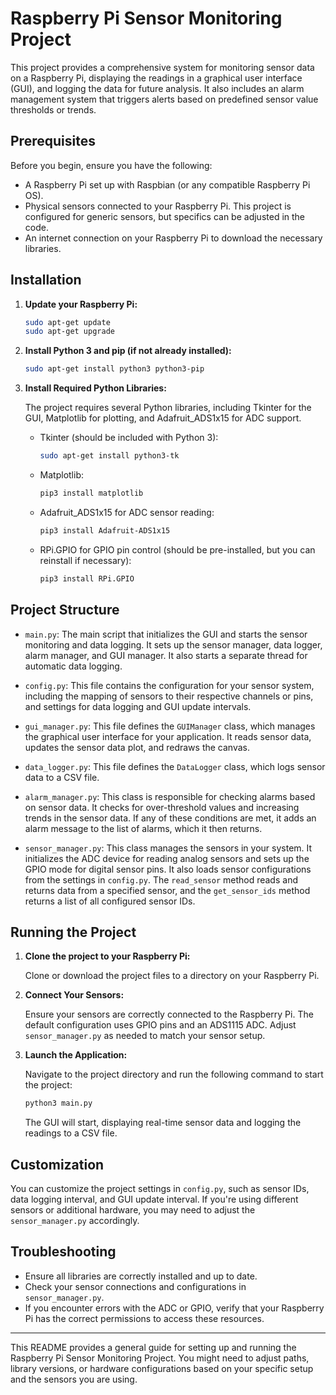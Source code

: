 # Raspberry Pi Sensor Monitoring Project

This project provides a comprehensive system for monitoring sensor data on a Raspberry Pi, displaying the readings in a graphical user interface (GUI), and logging the data for future analysis. It also includes an alarm management system that triggers alerts based on predefined sensor value thresholds or trends.

## Prerequisites

Before you begin, ensure you have the following:
- A Raspberry Pi set up with Raspbian (or any compatible Raspberry Pi OS).
- Physical sensors connected to your Raspberry Pi. This project is configured for generic sensors, but specifics can be adjusted in the code.
- An internet connection on your Raspberry Pi to download the necessary libraries.

## Installation

1. **Update your Raspberry Pi:**

    ```bash
    sudo apt-get update
    sudo apt-get upgrade
    ```

2. **Install Python 3 and pip (if not already installed):**

    ```bash
    sudo apt-get install python3 python3-pip
    ```

3. **Install Required Python Libraries:**

    The project requires several Python libraries, including Tkinter for the GUI, Matplotlib for plotting, and Adafruit_ADS1x15 for ADC support.

    - Tkinter (should be included with Python 3):
    
        ```bash
        sudo apt-get install python3-tk
        ```
    
    - Matplotlib:
    
        ```bash
        pip3 install matplotlib
        ```
    
    - Adafruit_ADS1x15 for ADC sensor reading:
    
        ```bash
        pip3 install Adafruit-ADS1x15
        ```
    
    - RPi.GPIO for GPIO pin control (should be pre-installed, but you can reinstall if necessary):
    
        ```bash
        pip3 install RPi.GPIO
        ```

## Project Structure

- `main.py`: The main script that initializes the GUI and starts the sensor monitoring and data logging. It sets up the sensor manager, data logger, alarm manager, and GUI manager. It also starts a separate thread for automatic data logging.

- `config.py`: This file contains the configuration for your sensor system, including the mapping of sensors to their respective channels or pins, and settings for data logging and GUI update intervals.

- `gui_manager.py`: This file defines the `GUIManager` class, which manages the graphical user interface for your application. It reads sensor data, updates the sensor data plot, and redraws the canvas.

- `data_logger.py`: This file defines the `DataLogger` class, which logs sensor data to a CSV file.

- `alarm_manager.py`: This class is responsible for checking alarms based on sensor data. It checks for over-threshold values and increasing trends in the sensor data. If any of these conditions are met, it adds an alarm message to the list of alarms, which it then returns.

- `sensor_manager.py`: This class manages the sensors in your system. It initializes the ADC device for reading analog sensors and sets up the GPIO mode for digital sensor pins. It also loads sensor configurations from the settings in `config.py`. The `read_sensor` method reads and returns data from a specified sensor, and the `get_sensor_ids` method returns a list of all configured sensor IDs.

## Running the Project

1. **Clone the project to your Raspberry Pi:**

    Clone or download the project files to a directory on your Raspberry Pi.

2. **Connect Your Sensors:**

    Ensure your sensors are correctly connected to the Raspberry Pi. The default configuration uses GPIO pins and an ADS1115 ADC. Adjust `sensor_manager.py` as needed to match your sensor setup.

3. **Launch the Application:**

    Navigate to the project directory and run the following command to start the project:

    ```bash
    python3 main.py
    ```

    The GUI will start, displaying real-time sensor data and logging the readings to a CSV file.

## Customization

You can customize the project settings in `config.py`, such as sensor IDs, data logging interval, and GUI update interval. If you're using different sensors or additional hardware, you may need to adjust the `sensor_manager.py` accordingly.

## Troubleshooting

- Ensure all libraries are correctly installed and up to date.
- Check your sensor connections and configurations in `sensor_manager.py`.
- If you encounter errors with the ADC or GPIO, verify that your Raspberry Pi has the correct permissions to access these resources.

---

This README provides a general guide for setting up and running the Raspberry Pi Sensor Monitoring Project. You might need to adjust paths, library versions, or hardware configurations based on your specific setup and the sensors you are using.